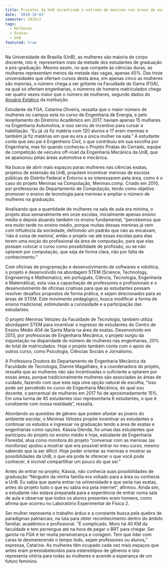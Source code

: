 ```yaml
---
title: Projetos da UnB incentivam a entrada de meninas nas áreas de exatas
date: '2019-10-03'
semester: 2019/2
tags:
  - Mulheres
  - Exatas
  - UnB
featured: true
---
```

Na Universidade de Brasília (UnB), as mulheres são maioria do corpo discente, isto é, representam mais da metade dos estudantes de graduação e pós-graduação. Mesmo assim, no que compete às ciências duras, as mulheres representam menos da metade das vagas, apenas 45%. Das treze universidades que ofertam cursos desta área, em apenas cinco as mulheres são maiorias, o número chega a ser gritante na Faculdade do Gama (FGA), na qual só ofertam engenharias, o números de homens matriculados chega ser quatro vezes maior que o número de mulheres, segundo dados do [Anuário Estático](http://www.dpo.unb.br/images/phocadownload/unbemnumeros/anuarioestatistico/Anurio_Estatstico_2018.pdf) da instituição. 



Estudante da FGA, Catarina Oliveira, ressalta que o maior número de mulheres no campus está no curso de Engenharia de Energia, e pelo levantamento do Diretório Acadêmico em 2017, haviam apenas 15 mulheres na Engenharia Automotiva, e isso serviu de incentivo para cursar a habilitação. “Eu já Já fiz matéria com 120 alunos e 17 eram meninas e também já fiz matérias em que eu era a única mulher na sala.” A estudante conta que seu pai é Engenheiro Civil, o que contribuiu em sua escolha por Engenharia, mas foi quando conheceu o Projeto Piratas do Cerrado, equipe de competição de veículos off-road da Engenharia Mecânica da UnB, que se apaixonou pelas áreas automotiva e mecânica. 



Na busca de abrir mais espaços paras mulheres nas ciências exatas, projetos de extensão da UnB, propõem incentivar meninas de escolas públicas do Distrito Federal e Entorno a se interessarem pela área, como é  o caso do projeto Meninas na Computação, Meninas.comp. Criado em 2010, por professoras do Departamento de Computação, tendo como objetivo promover o ensino de tecnologia para meninas e ampliar o número de mulheres na graduação. 



Analisando que a quantidade de mulheres na sala de aula era mínima, o projeto atua semanalmente em onze escolas, inicialmente apenas ensino médio e depois atuando também no ensino fundamental, “percebemos que era muito tarde no ensino médio, porque muitas dessas meninas já vem com influência da sociedade, definindo um padrão que não as encaixam, ‘não é coisa de menina’, então o projeto vai até essas escolas para elas terem uma noção do profissional da área de computação, para que elas possam colocar o curso como possibilidade de profissão, ou se não optarem por computação, que seja de forma clara, não por falta de conhecimento.”







Com oficinas de programação e desenvolvimento de softwares e robótica, o projeto é desenvolvido na abordagem STEM (Science, Technology, Engineering e Mathematics; em português, Ciência, Tecnologia, Engenharia e Matemática), esta visa a capacitação de professores e profissionais e o desenvolvimento de oficinas criativas para que as estudantes possam resolver desafios propostos de forma prática, e sejam direcionados para as áreas de STEM. Este movimento pedagógico, busca modificar a forma de ensino tradicional, estimulando a curiosidade e a participação das estudantes. 



O projeto Meninas Velozes da Faculdade de Tecnologia, também utiliza abordagem STEM para incentivar o ingresso de estudantes do Centro de Ensino Médio 404 de Santa Maria na área de exatas. Desenvolvido em 2013, por professoras de Engenharia Mecânica, o projeto surgiu da inquietação na disparidade do número de mulheres nas engenharias, 20% do total de matriculados. Hoje o projeto também conta com o apoio de outros curso, como Psicologia, Ciências Sociais e Jornalismo. 



A Professora Doutora do Departamento de Engenharia Mecânica da Faculdade de Tecnologia, Dianne Magalhães, é a coordenadora do projeto, ressalta que as mulheres não são incentivadas o suficiente a optarem por essas áreas, porque tradicionalmente mulheres são associadas às áreas de cuidado, fazendo com que esta seja uma opção natural de escolha, “isso pode ser percebido no curso de Engenharia Mecânica, do qual sou docente, o percentual de mulheres em 2017 foi de aproximadamente 15%. Em uma turma de 45 estudantes isso representaria 6 estudantes, o que é condizente com nossa realidade”, ressalta. 



Abordando as questões de gênero que podem afastar as jovens do ambiente escolar, o Meninas Velozes propõe incentivar as estudantes a continuar os estudos e ingressar na graduação tendo a área de exatas e engenharias como opções. Kássia Glenda, foi umas das estudantes que participou do projeto no ensino médio e hoje, estudante de Engenharia Florestal, atua como monitora do projeto “conversar com as meninas (as monitoras) ajudou a mostrar que era possível entrar no meu curso, mesmo sabendo que ia ser difícil. Hoje poder orientar as meninas e mostrar as possibilidades da UnB, o que ela pode te oferecer o que você pode conhecer, é incrível compartilhar um pouco do que sei.”



Antes de entrar no projeto, Kássia, não conhecia suas possibilidades de graduação “Ninguém da minha família era voltado para a área ou conhecia a UnB. Eu sabia que queria entrar na universidade e que seria nas exatas, antes do projeto tudo o que eu sabia era pela internet”, afirmou. Ainda sim, a estudante não estava preparada para a experiência de entrar numa sala de aula e observar que todos os alunos presentes eram homens, como afirma que ocorreu no Laboratório Experimental de Física 2. 



Ser mulher representa o trabalho árduo e a constante busca pela quebra de paradigmas patriarcais, na luta para obter reconhecimento dentro do âmbito familiar, acadêmico e profissional. “É complicado. Moro há 40 KM da faculdade e tem perrengue até na hora de pegar o BRT para chegar. Ser garota na FGA é ter muita perseverança e coragem. Tem que lidar com caras te desmerecendo o tempo todo, sejam professores ou alunos,” expressa, Catarina. As mulheres têm ocupado cada vez mais espaços que antes eram preestabelecidos para estereótipos de gêneros e isto representa vitória para todas as mulheres e acende a esperança de um futuro feminino.
